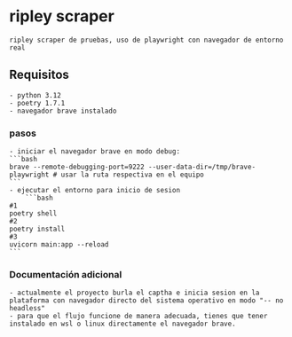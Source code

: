 # ripley scraper
	ripley scraper de pruebas, uso de playwright con navegador de entorno real

## Requisitos
	- python 3.12
	- poetry 1.7.1
	- navegador brave instalado

### pasos
	- iniciar el navegador brave en modo debug:
	```bash
	brave --remote-debugging-port=9222 --user-data-dir=/tmp/brave-playwright # usar la ruta respectiva en el equipo
	```
	- ejecutar el entorno para inicio de sesion
		```bash
	#1
	poetry shell
	#2
	poetry install
	#3
	uvicorn main:app --reload
	```

### Documentación adicional
	- actualmente el proyecto burla el captha e inicia sesion en la plataforma con navegador directo del sistema operativo en modo "-- no headless"
	- para que el flujo funcione de manera adecuada, tienes que tener instalado en wsl o linux directamente el navegador brave.


